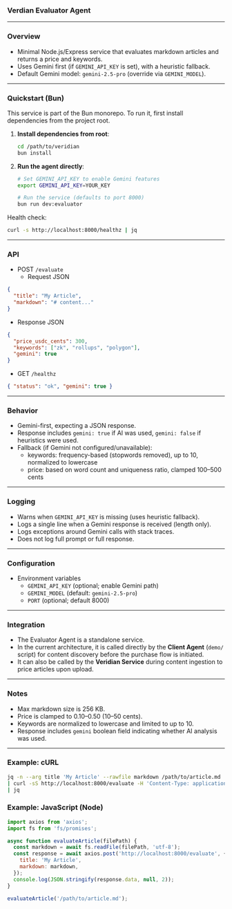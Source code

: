 ### Verdian Evaluator Agent

---

### Overview
- Minimal Node.js/Express service that evaluates markdown articles and returns a price and keywords.
- Uses Gemini first (if `GEMINI_API_KEY` is set), with a heuristic fallback.
- Default Gemini model: `gemini-2.5-pro` (override via `GEMINI_MODEL`).

---

### Quickstart (Bun)

This service is part of the Bun monorepo. To run it, first install dependencies from the project root.

1.  **Install dependencies from root**:
    ```bash
    cd /path/to/veridian
    bun install
    ```

2.  **Run the agent directly**:
    ```bash
    # Set GEMINI_API_KEY to enable Gemini features
    export GEMINI_API_KEY=YOUR_KEY

    # Run the service (defaults to port 8000)
    bun run dev:evaluator
    ```

Health check:
```bash
curl -s http://localhost:8000/healthz | jq
```

---

### API
- POST `/evaluate`
  - Request JSON
```json
{
  "title": "My Article",
  "markdown": "# content..."
}
```
  - Response JSON
```json
{
  "price_usdc_cents": 300,
  "keywords": ["zk", "rollups", "polygon"],
  "gemini": true
}
```

- GET `/healthz`
```json
{ "status": "ok", "gemini": true }
```

---

### Behavior
- Gemini-first, expecting a JSON response.
- Response includes `gemini: true` if AI was used, `gemini: false` if heuristics were used.
- Fallback (if Gemini not configured/unavailable):
  - keywords: frequency-based (stopwords removed), up to 10, normalized to lowercase
  - price: based on word count and uniqueness ratio, clamped 100–500 cents

---

### Logging
- Warns when `GEMINI_API_KEY` is missing (uses heuristic fallback).
- Logs a single line when a Gemini response is received (length only).
- Logs exceptions around Gemini calls with stack traces.
- Does not log full prompt or full response.

---

### Configuration
- Environment variables
  - `GEMINI_API_KEY` (optional; enable Gemini path)
  - `GEMINI_MODEL` (default: `gemini-2.5-pro`)
  - `PORT` (optional; default 8000)

---

### Integration
- The Evaluator Agent is a standalone service.
- In the current architecture, it is called directly by the **Client Agent** (`demo/` script) for content discovery before the purchase flow is initiated.
- It can also be called by the **Veridian Service** during content ingestion to price articles upon upload.

---

### Notes
- Max markdown size is 256 KB.
- Price is clamped to $0.10–$0.50 (10–50 cents).
- Keywords are normalized to lowercase and limited to up to 10.
- Response includes `gemini` boolean field indicating whether AI analysis was used.

---

### Example: cURL
```bash
jq -n --arg title 'My Article' --rawfile markdown /path/to/article.md '{title:$title, markdown:$markdown}' \
| curl -sS http://localhost:8000/evaluate -H 'Content-Type: application/json' --data-binary @- \
| jq
```

### Example: JavaScript (Node)
```javascript
import axios from 'axios';
import fs from 'fs/promises';

async function evaluateArticle(filePath) {
  const markdown = await fs.readFile(filePath, 'utf-8');
  const response = await axios.post('http://localhost:8000/evaluate', {
    title: 'My Article',
    markdown: markdown,
  });
  console.log(JSON.stringify(response.data, null, 2));
}

evaluateArticle('/path/to/article.md');
``` 